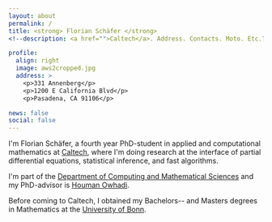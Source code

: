 ```yaml
---
layout: about
permalink: /
title: <strong> Florian Schäfer </strong> 
<!--description: <a href="">Caltech</a>. Address. Contacts. Moto. Etc.?-->

profile:
  align: right
  image: aws2cropped.jpg
  address: >
    <p>331 Annenberg</p>
    <p>1200 E California Blvd</p>
    <p>Pasadena, CA 91106</p>

news: false
social: false
---
```


I'm Florian Schäfer, a fourth year PhD-student in applied and computational
mathematics at [Caltech](http://www.caltech.edu/), where I'm doing research
at the interface of partial differential equations, statistical inference,
and fast algorithms.

I'm part of the [Department of Computing and Mathematical Sciences](http://www.cms.caltech.edu/)
and my PhD-advisor is [Houman Owhadi](http://users.cms.caltech.edu/~owhadi/index.htm).

Before coming to Caltech, I obtained my Bachelors-- and Masters degrees 
in Mathematics at the [University of Bonn](https://www.mathematics.uni-bonn.de/).

